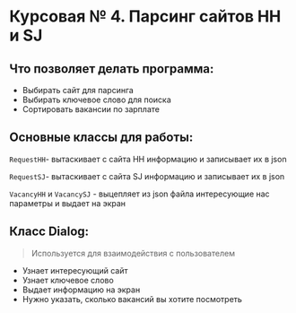 # Курсовая № 4. Парсинг сайтов HH и SJ

## Что позволяет делать программа:

- Выбирать сайт для парсинга
- Выбирать ключевое слово для поиска
- Сортировать вакансии по зарплате

## Основные классы для работы:

`RequestHH`- вытаскивает с сайта HH информацию и записывает их в json

`RequestSJ`- вытаскивает с сайта SJ информацию и записывает их в json

`VacancyHH` и `VacancySJ` - выцепляет из json файла интересующие нас параметры и выдает на экран

## Класс Dialog:
>Используется для взаимодействия с пользователем
- Узнает интересующий сайт
- Узнает ключевое слово
- Выдает информацию на экран
- Нужно указать, сколько вакансий вы хотите посмотреть
